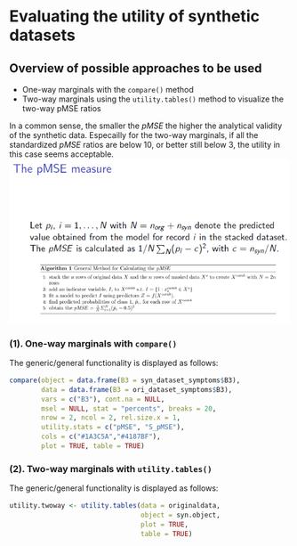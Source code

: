 # Evaluating the utility of synthetic datasets

## Overview of possible approaches to be used

- One-way marginals with the `compare()` method
- Two-way marginals using the `utility.tables()` method to visualize the two-way pMSE ratios

In a common sense, the smaller the *pMSE* the higher the analytical validity of the synthetic data. Especailly for the two-way marginals, if all the standardized *pMSE* ratios are below 10, or better still below 3, the utility in this case seems acceptable.
![pMSE explanation](pMSE_explanation.png#center)


### (1). One-way marginals with `compare()`
The generic/general functionality is displayed as follows:
```r
compare(object = data.frame(B3 = syn_dataset_symptoms$B3),
        data = data.frame(B3 = ori_dataset_symptoms$B3),
        vars = c("B3"), cont.na = NULL,
        msel = NULL, stat = "percents", breaks = 20,
        nrow = 2, ncol = 2, rel.size.x = 1,
        utility.stats = c("pMSE", "S_pMSE"),
        cols = c("#1A3C5A","#4187BF"),
        plot = TRUE, table = TRUE)
```

### (2). Two-way marginals with `utility.tables()`
The generic/general functionality is displayed as follows:
```r
utility.twoway <- utility.tables(data = originaldata,
                                 object = syn.object,
                                 plot = TRUE,
                                 table = TRUE)
```